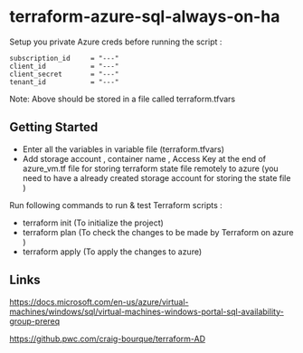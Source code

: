 # terraform-azure-sql-always-on-ha

Setup you private Azure creds before running the script :

```
subscription_id     = "---"
client_id           = "---"
client_secret       = "---"
tenant_id           = "---"
```

Note: Above should be stored in a file called terraform.tfvars

## Getting Started

- Enter all the variables in variable file (terraform.tfvars)
- Add storage account , container name , Access Key at the end of  azure_vm.tf file for storing terraform state file remotely to azure (you need to have a already created storage account for storing the state file )

Run following commands to run & test Terraform scripts :

- terraform init        (To initialize the project)
- terraform plan        (To check the changes to be made by Terraform on azure )
- terraform apply       (To apply the changes to azure)


## Links

https://docs.microsoft.com/en-us/azure/virtual-machines/windows/sql/virtual-machines-windows-portal-sql-availability-group-prereq

https://github.pwc.com/craig-bourque/terraform-AD
